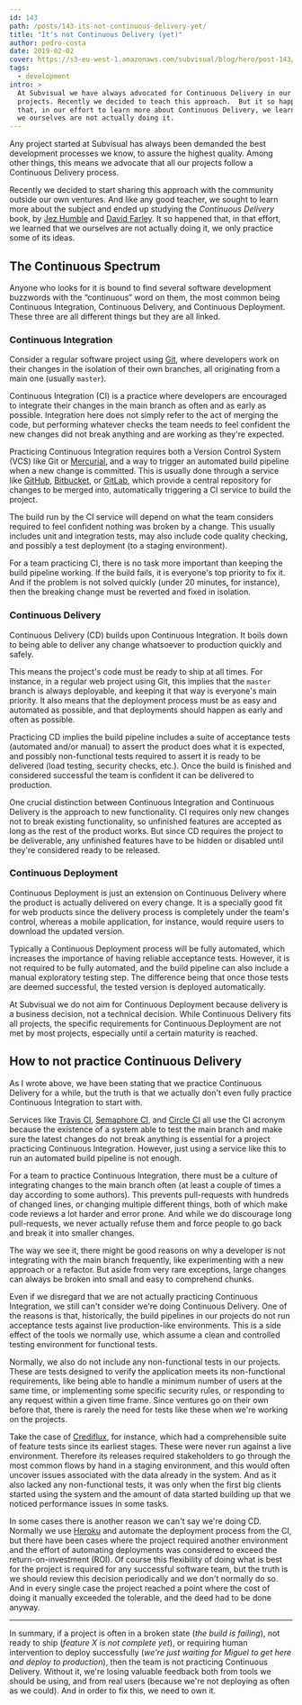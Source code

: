 ```yaml
---
id: 143
path: /posts/143-its-not-continuous-delivery-yet/
title: "It's not Continuous Delivery (yet)"
author: pedro-costa
date: 2019-02-02
cover: https://s3-eu-west-1.amazonaws.com/subvisual/blog/hero/post-143/gears-3840x2160.jpg
tags:
  - development
intro: >
  At Subvisual we have always advocated for Continuous Delivery in our
  projects. Recently we decided to teach this approach.  But it so happened
  that, in our effort to learn more about Continuous Delivery, we learned that
  we ourselves are not actually doing it.
---
```


Any project started at Subvisual has always been demanded the best development
processes we know, to assure the highest quality. Among other things, this
means we advocate that all our projects follow a Continuous Delivery process.

Recently we decided to start sharing this approach with the community outside
our own ventures. And like any good teacher, we sought to learn more about the
subject and ended up studying the _Continuous Delivery_ book, by [Jez
Humble][jez-humble] and [David Farley][david-farley].  It so happened that, in
that effort, we learned that we ourselves are not actually doing it, we only
practice some of its ideas.

## The Continuous Spectrum

Anyone who looks for it is bound to find several software development buzzwords
with the “continuous” word on them, the most common being Continuous
Integration, Continuous Delivery, and Continuous Deployment. These three are
all different things but they are all linked.

### Continuous Integration

Consider a regular software project using [Git][git], where developers work on
their changes in the isolation of their own branches, all originating from a
main one (usually `master`).

Continuous Integration (CI) is a practice where developers are encouraged to
integrate their changes in the main branch as often and as early as possible.
Integration here does not simply refer to the act of merging the code, but
performing whatever checks the team needs to feel confident the new changes did
not break anything and are working as they're expected.

Practicing Continuous Integration requires both a Version Control System (VCS)
like Git or [Mercurial][mercurial], and a way to trigger an automated build
pipeline when a new change is committed. This is usually done through a service
like [GitHub][github], [Bitbucket][bitbucket], or [GitLab][gitlab], which
provide a central repository for changes to be merged into, automatically
triggering a CI service to build the project.

The build run by the CI service will depend on what the team considers required
to feel confident nothing was broken by a change. This usually includes unit
and integration tests, may also include code quality checking, and possibly a
test deployment (to a staging environment).

For a team practicing CI, there is no task more important than keeping the
build pipeline working. If the build fails, it is everyone's top priority to
fix it. And if the problem is not solved quickly (under 20 minutes, for
instance), then the breaking change must be reverted and fixed in isolation.

### Continuous Delivery

Continuous Delivery (CD) builds upon Continuous Integration. It boils down to
being able to deliver any change whatsoever to production quickly and safely.

This means the project's code must be ready to ship at all times. For instance,
in a regular web project using Git, this implies that the `master` branch is
always deployable, and keeping it that way is everyone's main priority. It also
means that the deployment process must be as easy and automated as possible,
and that deployments should happen as early and often as possible.

Practicing CD implies the build pipeline includes a suite of acceptance tests
(automated and/or manual) to assert the product does what it is expected, and
possibly non-functional tests required to assert it is ready to be delivered
(load testing, security checks, etc.). Once the build is finished and considered
successful the team is confident it can be delivered to production.

One crucial distinction between Continuous Integration and Continuous Delivery
is the approach to new functionality. CI requires only new changes not to break
existing functionality, so unfinished features are accepted as long as the rest
of the product works. But since CD requires the project to be deliverable, any
unfinished features have to be hidden or disabled until they're considered
ready to be released.

### Continuous Deployment

Continuous Deployment is just an extension on Continuous Delivery where the
product is actually delivered on every change. It is a specially good fit for
web products since the delivery process is completely under the team's control,
whereas a mobile application, for instance, would require users to download the
updated version.

Typically a Continuous Deployment process will be fully automated, which
increases the importance of having reliable acceptance tests. However, it is
not required to be fully automated, and the build pipeline can also include a
manual exploratory testing step. The difference being that once those tests are
deemed successful, the tested version is deployed automatically.

At Subvisual we do not aim for Continuous Deployment because delivery is a
business decision, not a technical decision. While Continuous Delivery fits all
projects, the specific requirements for Continuous Deployment are not met by
most projects, especially until a certain maturity is reached.

## How to not practice Continuous Delivery

As I wrote above, we have been stating that we practice Continuous Delivery for
a while, but the truth is that we actually don't even fully practice Continuous
Integration to start with.

Services like [Travis CI][travis-ci], [Semaphore CI][semaphore-ci], and [Circle
CI][circle-ci] all use the CI acronym because the existence of a system able to
test the main branch and make sure the latest changes do not break anything is
essential for a project practicing Continuous Integration. However, just using
a service like this to run an automated build pipeline is not enough.

For a team to practice Continuous Integration, there must be a culture of
integrating changes to the main branch often (at least a couple of times a day
according to some authors). This prevents pull-requests with hundreds of
changed lines, or changing multiple different things, both of which make code
reviews a lot harder and error prone. And while we do discourage long
pull-requests, we never actually refuse them and force people to go back and
break it into smaller changes.

The way we see it, there might be good reasons on why a developer is not
integrating with the main branch frequently, like experimenting with a new
approach or a refactor. But aside from very rare exceptions, large changes can
always be broken into small and easy to comprehend chunks.

Even if we disregard that we are not actually practicing Continuous
Integration, we still can't consider we're doing Continuous Delivery. One of
the reasons is that, historically, the build pipelines in our projects do not
run acceptance tests against live production-like environments. This is a side
effect of the tools we normally use, which assume a clean and controlled
testing environment for functional tests.

Normally, we also do not include any non-functional tests in our projects.
These are tests designed to verify the application meets its non-functional
requirements, like being able to handle a minimum number of users at the same
time, or implementing some specific security rules, or responding to any
request within a given time frame. Since ventures go on their own before that,
there is rarely the need for tests like these when we're working on the
projects.

Take the case of [Crediflux][crediflux], for instance, which had a
comprehensible suite of feature tests since its earliest stages. These were
never run against a live environment. Therefore its releases required
stakeholders to go through the most common flows by hand in a staging
environment, and this would often uncover issues associated with the data
already in the system. And as it also lacked any non-functional tests, it was
only when the first big clients started using the system and the amount of data
started building up that we noticed performance issues in some tasks.

In some cases there is another reason we can't say we're doing CD. Normally we
use [Heroku][heroku] and automate the deployment process from the CI, but there
have been cases where the project required another environment and the effort
of automating deployments was considered to exceed the return-on-investment
(ROI). Of course this flexibility of doing what is best for the project is
required for any successful software team, but the truth is we should review
this decision periodically and we don't normally do so. And in every single
case the project reached a point where the cost of doing it manually exceeded
the tolerable, and the deed had to be done anyway.

---

In summary, if a project is often in a broken state (_the build is failing_),
not ready to ship (_feature X is not complete yet_), or requiring human
intervention to deploy successfully (_we're just waiting for Miguel to get here
and deploy to production_), then the team is not practicing Continuous
Delivery.  Without it, we're losing valuable feedback both from tools we should
be using, and from real users (because we're not deploying as often as we
could). And in order to fix this, we need to own it.



[bitbucket]: https://bitbucket.org/
[circle-ci]: https://circleci.com/
[crediflux]: https://www.crediflux.pt/
[david-farley]: http://www.davefarley.net/
[git]: https://git-scm.com/
[github]: https://github.com/
[gitlab]: https://gitlab.com/
[heroku]: https://www.heroku.com/
[jez-humble]: https://www.continuousdelivery.com
[mercurial]: https://www.mercurial-scm.org/
[semaphore-ci]: https://semaphoreci.com/
[travis-ci]: https://travis-ci.org/
